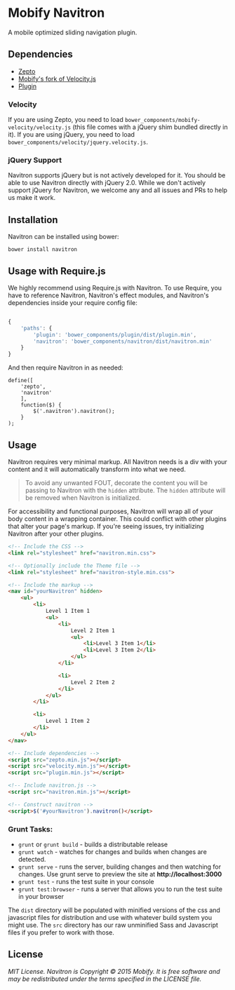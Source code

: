 # Mobify Navitron

A mobile optimized sliding navigation plugin.

## Dependencies

* [Zepto](http://zeptojs.com/)
* [Mobify's fork of Velocity.js](http://github.com/mobify/velocity)
* [Plugin](http://github.com/mobify/plugin)


### Velocity

If you are using Zepto, you need to load `bower_components/mobify-velocity/velocity.js` (this file comes with a jQuery shim bundled directly in it). If you are using jQuery, you need to load `bower_components/velocity/jquery.velocity.js`.

### jQuery Support

Navitron supports jQuery but is not actively developed for it. You should be able to use Navitron directly with jQuery 2.0. While we don't actively support jQuery for Navitron, we welcome any and all issues and PRs to help us make it work.

## Installation

Navitron can be installed using bower:

```
bower install navitron
```

## Usage with Require.js

We highly recommend using Require.js with Navitron. To use Require, you have to reference Navitron, Navitron's effect modules, and Navitron's dependencies inside your require config file:

```config.js

{
    'paths': {
        'plugin': 'bower_components/plugin/dist/plugin.min',
        'navitron': 'bower_components/navitron/dist/navitron.min'
    }
}

```

And then require Navitron in as needed:

```
define([
    'zepto',
    'navitron'
    ],
    function($) {
        $('.navitron').navitron();
    }
);
```

## Usage

Navitron requires very minimal markup. All Navitron needs is a div with your content and it will automatically transform into what we need.

> To avoid any unwanted FOUT, decorate the content you will be passing to Navitron with the `hidden` attribute. The `hidden` attribute will be removed when Navitron is initialized.

For accessibility and functional purposes, Navitron will wrap all of your body content in a wrapping container. This could conflict with other plugins that alter your page's markup. If you're seeing issues, try initializing Navitron after your other plugins.

```html
<!-- Include the CSS -->
<link rel="stylesheet" href="navitron.min.css">

<!-- Optionally include the Theme file -->
<link rel="stylesheet" href="navitron-style.min.css">

<!-- Include the markup -->
<nav id="yourNavitron" hidden>
    <ul>
        <li>
            Level 1 Item 1
            <ul>
                <li>
                    Level 2 Item 1
                    <ul>
                        <li>Level 3 Item 1</li>
                        <li>Level 3 Item 2</li>
                    </ul>
                </li>

                <li>
                    Level 2 Item 2
                </li>
            </ul>
        </li>

        <li>
            Level 1 Item 2
        </li>
    </ul>
</nav>

<!-- Include dependencies -->
<script src="zepto.min.js"></script>
<script src="velocity.min.js"></script>
<script src="plugin.min.js"></script>

<!-- Include navitron.js -->
<script src="navitron.min.js"></script>

<!-- Construct navitron -->
<script>$('#yourNavitron').navitron()</script>
```


### Grunt Tasks:
* `grunt` or `grunt build` - builds a distributable release
* `grunt watch` - watches for changes and builds when changes are detected.
* `grunt serve` - runs the server, building changes and then watching for changes. Use grunt serve to preview the site at **http://localhost:3000**
* `grunt test` - runs the test suite in your console
* `grunt test:browser` - runs a server that allows you to run the test suite in your browser


The `dist` directory will be populated with minified versions of the css and javascript files for distribution and use with whatever build system you might use. The `src` directory has our raw unminified Sass and Javascript files if you prefer to work with those.

## License

_MIT License. Navitron is Copyright © 2015 Mobify. It is free software and may be redistributed under the terms specified in the LICENSE file._
